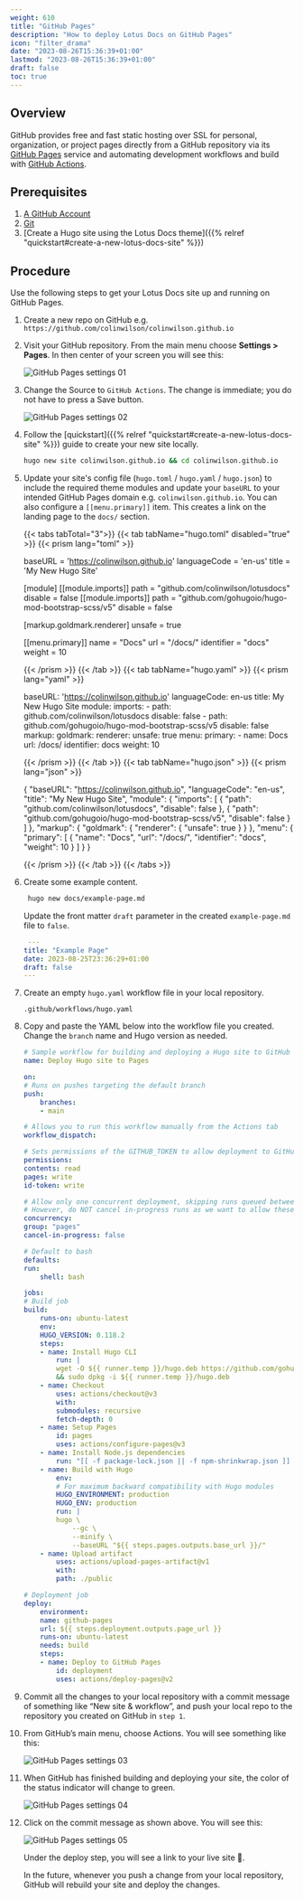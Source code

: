```yaml
---
weight: 610
title: "GitHub Pages"
description: "How to deploy Lotus Docs on GitHub Pages"
icon: "filter_drama"
date: "2023-08-26T15:36:39+01:00"
lastmod: "2023-08-26T15:36:39+01:00"
draft: false
toc: true
---
```


## Overview

GitHub provides free and fast static hosting over SSL for personal, organization, or project pages directly from a GitHub repository via its [GitHub Pages](https://pages.github.com/) service and automating development workflows and build with [GitHub Actions](https://github.com/features/actions).

## Prerequisites

1. [A GitHub Account](https://github.com/signup)
2. [Git](https://git-scm.com/book/en/v2/Getting-Started-Installing-Git)
3. [Create a Hugo site using the Lotus Docs theme]({{% relref "quickstart#create-a-new-lotus-docs-site" %}})

## Procedure

Use the following steps to get your Lotus Docs site up and running on GitHub Pages.

1. Create a new repo on GitHub e.g. `https://github.com/colinwilson/colinwilson.github.io`

2. Visit your GitHub repository. From the main menu choose **Settings > Pages**. In then center of your screen you will see this:

    ![GitHub Pages settings 01](https://res.cloudinary.com/lotuslabs/image/upload/v1694797503/Lotus%20Docs/images/github_pages_settings_01_camkns.webp)

3. Change the Source to `GitHub Actions`. The change is immediate; you do not have to press a Save button.

    ![GitHub Pages settings 02](https://res.cloudinary.com/lotuslabs/image/upload/v1694797611/Lotus%20Docs/images/github_pages_settings_02_xseoyt.webp)

4. Follow the [quickstart]({{% relref "quickstart#create-a-new-lotus-docs-site" %}}) guide to create your new site locally.

    ```bash
    hugo new site colinwilson.github.io && cd colinwilson.github.io
    ```

5. Update your site's config file (`hugo.toml` / `hugo.yaml` / `hugo.json`) to include the required theme modules and update your `baseURL` to your intended GitHub Pages domain e.g. `colinwilson.github.io`. You can also configure a `[[menu.primary]]` item. This creates a link on the landing page to the `docs/` section.

    {{< tabs tabTotal="3">}}
    {{< tab tabName="hugo.toml" disabled="true" >}}
    {{< prism lang="toml" >}}

     baseURL = 'https://colinwilson.github.io'
    languageCode = 'en-us'
    title = 'My New Hugo Site'

    [module]
        [[module.imports]]
            path = "github.com/colinwilson/lotusdocs"
            disable = false
        [[module.imports]]
            path = "github.com/gohugoio/hugo-mod-bootstrap-scss/v5"
            disable = false

    [markup.goldmark.renderer]
        unsafe = true

    [[menu.primary]]
        name  = "Docs"
        url = "/docs/"
        identifier = "docs"
        weight = 10

    {{< /prism >}}
    {{< /tab >}}
    {{< tab tabName="hugo.yaml" >}}
    {{< prism lang="yaml" >}}

    baseURL: 'https://colinwilson.github.io'
    languageCode: en-us
    title: My New Hugo Site
    module:
      imports:
        - path: github.com/colinwilson/lotusdocs
          disable: false
        - path: github.com/gohugoio/hugo-mod-bootstrap-scss/v5
          disable: false
    markup:
      goldmark:
        renderer:
          unsafe: true
    menu:
      primary:
        - name: Docs
          url: /docs/
          identifier: docs
          weight: 10

    {{< /prism >}}
    {{< /tab >}}
    {{< tab tabName="hugo.json" >}}
    {{< prism lang="json" >}}

    {
      "baseURL": "https://colinwilson.github.io",
      "languageCode": "en-us",
      "title": "My New Hugo Site",
      "module": {
        "imports": [
          {
            "path": "github.com/colinwilson/lotusdocs",
            "disable": false
          },
          {
            "path": "github.com/gohugoio/hugo-mod-bootstrap-scss/v5",
            "disable": false
          }
        ]
      },
      "markup": {
        "goldmark": {
          "renderer": {
            "unsafe": true
          }
        }
      },
      "menu": {
        "primary": [
          {
            "name": "Docs",
            "url": "/docs/",
            "identifier": "docs",
            "weight": 10
          }
        ]
      }
    }

    {{< /prism >}}
    {{< /tab >}}
    {{< /tabs >}}

6. Create some example content.

    ```bash
     hugo new docs/example-page.md
    ```

    Update the front matter `draft` parameter in the created `example-page.md` file to `false`.

    ```yaml
     ---
    title: "Example Page"
    date: 2023-08-25T23:36:29+01:00
    draft: false
    ---
    ```
7. Create an empty `hugo.yaml` workflow file in your local repository.

    ```
    .github/workflows/hugo.yaml
    ```
8. Copy and paste the YAML below into the workflow file you created. Change the `branch` name and Hugo version as needed.

    ```yaml
    # Sample workflow for building and deploying a Hugo site to GitHub Pages
    name: Deploy Hugo site to Pages

    on:
    # Runs on pushes targeting the default branch
    push:
        branches:
        - main

    # Allows you to run this workflow manually from the Actions tab
    workflow_dispatch:

    # Sets permissions of the GITHUB_TOKEN to allow deployment to GitHub Pages
    permissions:
    contents: read
    pages: write
    id-token: write

    # Allow only one concurrent deployment, skipping runs queued between the run in-progress and latest queued.
    # However, do NOT cancel in-progress runs as we want to allow these production deployments to complete.
    concurrency:
    group: "pages"
    cancel-in-progress: false

    # Default to bash
    defaults:
    run:
        shell: bash

    jobs:
    # Build job
    build:
        runs-on: ubuntu-latest
        env:
        HUGO_VERSION: 0.118.2
        steps:
        - name: Install Hugo CLI
            run: |
            wget -O ${{ runner.temp }}/hugo.deb https://github.com/gohugoio/hugo/releases/download/v${HUGO_VERSION}/hugo_extended_${HUGO_VERSION}_linux-amd64.deb \
            && sudo dpkg -i ${{ runner.temp }}/hugo.deb
        - name: Checkout
            uses: actions/checkout@v3
            with:
            submodules: recursive
            fetch-depth: 0
        - name: Setup Pages
            id: pages
            uses: actions/configure-pages@v3
        - name: Install Node.js dependencies
            run: "[[ -f package-lock.json || -f npm-shrinkwrap.json ]] && npm ci || true"
        - name: Build with Hugo
            env:
            # For maximum backward compatibility with Hugo modules
            HUGO_ENVIRONMENT: production
            HUGO_ENV: production
            run: |
            hugo \
                --gc \
                --minify \
                --baseURL "${{ steps.pages.outputs.base_url }}/"
        - name: Upload artifact
            uses: actions/upload-pages-artifact@v1
            with:
            path: ./public

    # Deployment job
    deploy:
        environment:
        name: github-pages
        url: ${{ steps.deployment.outputs.page_url }}
        runs-on: ubuntu-latest
        needs: build
        steps:
        - name: Deploy to GitHub Pages
            id: deployment
            uses: actions/deploy-pages@v2
    ```

9. Commit all the changes to your local repository with a commit message of something like “New site & workflow”, and push your local repo to the repository you created on GitHub in `step 1`.

10. From GitHub’s main menu, choose Actions. You will see something like this:

    ![GitHub Pages settings 03](https://res.cloudinary.com/lotuslabs/image/upload/v1694798306/Lotus%20Docs/images/github_pages_settings_03_x0zvvd.webp)

11. When GitHub has finished building and deploying your site, the color of the status indicator will change to green.

    ![GitHub Pages settings 04](https://res.cloudinary.com/lotuslabs/image/upload/v1694798414/Lotus%20Docs/images/github_pages_settings_04_wosrsa.webp)

12. Click on the commit message as shown above. You will see this:

    ![GitHub Pages settings 05](https://res.cloudinary.com/lotuslabs/image/upload/v1694798537/Lotus%20Docs/images/github_pages_settings_05_sfpvpf.webp)

    Under the deploy step, you will see a link to your live site 🎉.

    In the future, whenever you push a change from your local repository, GitHub will rebuild your site and deploy the changes.